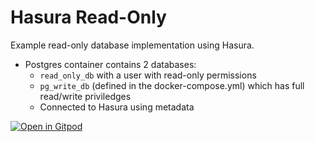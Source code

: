 # Hasura Read-Only
Example read-only database implementation using Hasura.
- Postgres container contains 2 databases:
    - `read_only_db` with a user with read-only permissions
    - `pg_write_db` (defined in the docker-compose.yml) which has full read/write priviledges
    - Connected to Hasura using metadata

[![Open in Gitpod](https://gitpod.io/button/open-in-gitpod.svg)](https://gitpod.io/#https://github.com/m-rgba/hasura-read-only/tree/main)